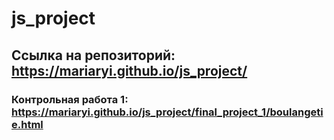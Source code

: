 # js_project
## Ссылка на репозиторий: https://mariaryi.github.io/js_project/
### Контрольная работа 1: https://mariaryi.github.io/js_project/final_project_1/boulangetie.html

